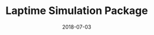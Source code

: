 ---
title: "Laptime Simulation Package"
title_img: "roselap_v5.png"
title_classes: "square"
title_styles: ""

date: 2018-07-03
draft: false
layout: collage

wrapper_classes: ""
cards:
  - body: >
      I built my own vehicle dynamics simulation package, giving me the ability to simulate things that commercial softwares didn't even think to.

      There are a lot of laptime simulation packages out there. They're cute - they let you play with things like engine curves or gear ratios. But nothing too interesting - like how long it takes to shift. Or the spread of your gear ratios. Or your brake bias. And these things could matter - or at least, it would be beneficial to figure out how best to do these things. That's why I developed [RoseLap](https://github.com/RoseGPE/RoseLapWeb).

  - img: 'fsae/roselap-shifting.png'
    caption: "Shifting Algorithm"

  - body: >
      If you're curious about the math and physics, you should check out [the model documentation.](https://github.com/RoseGPE/RoseLapWeb/blob/master/py/RoseLapCore/model_docs.pdf)

  
  - caption: "FEATURES"
    styles: "text-align: left;"
    body: >
       - Four grip-ellipse tire model

       - Aerodynamic modes (DRS, normal, airbrake)

       - Engine curve definition

       - Support for CVT transmissions

       - Lateral Load Transfer Distribution

       - Stable "SS" Solver for line-and-arc type tracks

       - Finite shift times

  - body: >
      [Read how we used it in development of a Formula SAE car, RGP008, here.](/roselap008.pdf)
---